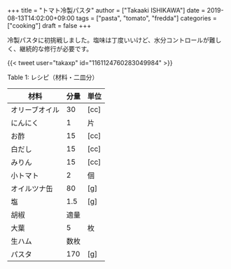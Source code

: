 +++
title = "トマト冷製パスタ"
author = ["Takaaki ISHIKAWA"]
date = 2019-08-13T14:02:00+09:00
tags = ["pasta", "tomato", "fredda"]
categories = ["cooking"]
draft = false
+++

冷製パスタに初挑戦しました。塩味は丁度いいけど、水分コントロールが難しく、継続的な修行が必要です。  

{{< tweet user="takaxp" id="1161124760283049984" >}}  

<div class="table-caption">
  <span class="table-number">Table 1</span>:
  レシピ（材料・二皿分）
</div>

| 材料    | 分量 | 単位 |
|-------|----|----|
| オリーブオイル | 30  | [cc] |
| にんにく | 1   | 片   |
| お酢    | 15  | [cc] |
| 白だし  | 15  | [cc] |
| みりん  | 15  | [cc] |
| 小トマト | 2   | 個   |
| オイルツナ缶 | 80  | [g]  |
| 塩      | 1.5 | [g]  |
| 胡椒    | 適量 |      |
| 大葉    | 5   | 枚   |
| 生ハム  | 数枚 |      |
| パスタ  | 170 | [g]  |